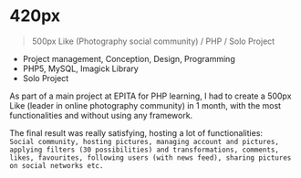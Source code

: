 # 420px
> 500px Like (Photography social community) / PHP / Solo Project

* Project management, Conception, Design, Programming
* PHP5, MySQL, Imagick Library
* Solo Project

As part of a main project at EPITA for PHP learning, I had to create a 500px Like (leader in online photography community) in 1 month, with the most functionalities and without using any framework.

The final result was really satisfying, hosting a lot of functionalities:  
`Social community, hosting pictures, managing account and pictures, applying filters (30 possibilities) and transformations, comments, likes, favourites, following users (with news feed), sharing pictures on social networks etc.`

